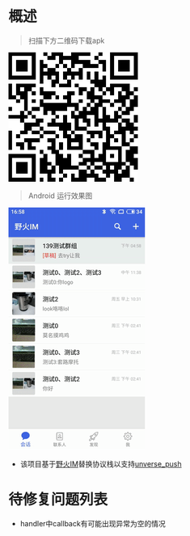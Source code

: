 # 概述

> 扫描下方二维码下载apk

![qr-chatapk](qr-chat.png)

> Android 运行效果图

![image](chat-show.gif)

* 该项目基于[野火IM](https://github.com/wildfirechat/android-chat)替换协议栈以支持[unverse_push](https://github.com/comsince/universe_push)


# 待修复问题列表
* handler中callback有可能出现异常为空的情况